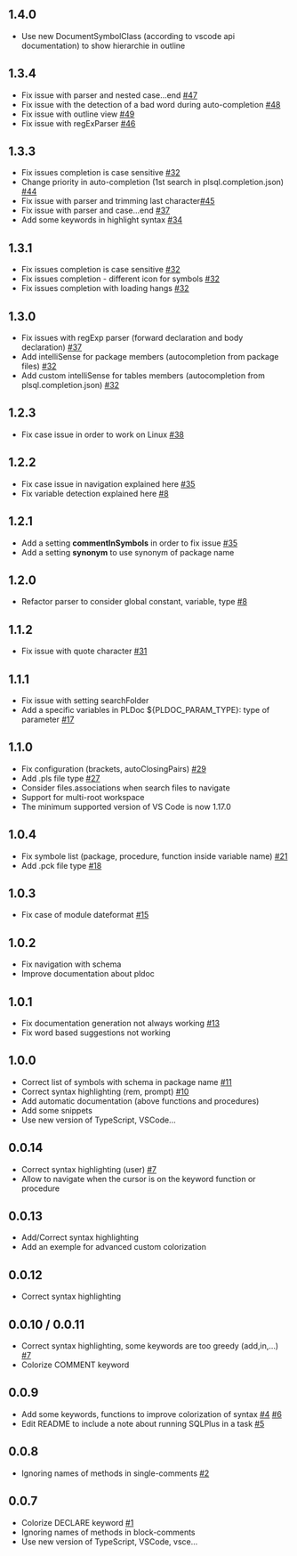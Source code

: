 ## 1.4.0
* Use new DocumentSymbolClass (according to vscode api documentation) to show hierarchie in outline

## 1.3.4
* Fix issue with parser and nested case...end [#47](https://github.com/zabel-xyz/plsql-language/issues/47)
* Fix issue with the detection of a bad word during auto-completion [#48](https://github.com/zabel-xyz/plsql-language/issues/48)
* Fix issue with outline view [#49](https://github.com/zabel-xyz/plsql-language/issues/49)
* Fix issue with regExParser [#46](https://github.com/zabel-xyz/plsql-language/issues/46)

## 1.3.3
* Fix issues completion is case sensitive [#32](https://github.com/zabel-xyz/plsql-language/issues/32)
* Change priority in auto-completion (1st search in plsql.completion.json) [#44](https://github.com/zabel-xyz/plsql-language/issues/44)
* Fix issue with parser and trimming last character[#45](https://github.com/zabel-xyz/plsql-language/issues/45)
* Fix issue with parser and case...end [#37](https://github.com/zabel-xyz/plsql-language/issues/37)
* Add some keywords in highlight syntax [#34](https://github.com/zabel-xyz/plsql-language/issues/34)

## 1.3.1
* Fix issues completion is case sensitive [#32](https://github.com/zabel-xyz/plsql-language/issues/32)
* Fix issues completion - different icon for symbols [#32](https://github.com/zabel-xyz/plsql-language/issues/32)
* Fix issues completion with loading hangs [#32](https://github.com/zabel-xyz/plsql-language/issues/32)

## 1.3.0
* Fix issues with regExp parser (forward declaration and body declaration) [#37](https://github.com/zabel-xyz/plsql-language/issues/37)
* Add intelliSense for package members (autocompletion from package files) [#32](https://github.com/zabel-xyz/plsql-language/issues/32)
* Add custom intelliSense for tables members (autocompletion from plsql.completion.json) [#32](https://github.com/zabel-xyz/plsql-language/issues/32)

## 1.2.3
* Fix case issue in order to work on Linux [#38](https://github.com/zabel-xyz/plsql-language/issues/38)

## 1.2.2
* Fix case issue in navigation explained here [#35](https://github.com/zabel-xyz/plsql-language/issues/35)
* Fix variable detection explained here [#8](https://github.com/zabel-xyz/plsql-language/issues/8)

## 1.2.1
* Add a setting **commentInSymbols** in order to fix issue [#35](https://github.com/zabel-xyz/plsql-language/issues/35)
* Add a setting **synonym** to use synonym of package name

## 1.2.0
* Refactor parser to consider global constant, variable, type [#8](https://github.com/zabel-xyz/plsql-language/issues/8)

## 1.1.2
* Fix issue with quote character [#31](https://github.com/zabel-xyz/plsql-language/issues/31)

## 1.1.1
* Fix issue with setting searchFolder
* Add a specific variables in PLDoc ${PLDOC_PARAM_TYPE}: type of parameter [#17](https://github.com/zabel-xyz/plsql-language/issues/17)

## 1.1.0
* Fix configuration (brackets, autoClosingPairs) [#29](https://github.com/zabel-xyz/plsql-language/issues/29)
* Add .pls file type [#27](https://github.com/zabel-xyz/plsql-language/issues/27)
* Consider files.associations when search files to navigate
* Support for multi-root workspace
* The minimum supported version of VS Code is now 1.17.0

## 1.0.4
* Fix symbole list (package, procedure, function inside variable name) [#21](https://github.com/zabel-xyz/plsql-language/issues/21)
* Add .pck file type [#18](https://github.com/zabel-xyz/plsql-language/issues/18)

## 1.0.3
* Fix case of module dateformat [#15](https://github.com/zabel-xyz/plsql-language/issues/15)

## 1.0.2
* Fix navigation with schema
* Improve documentation about pldoc

## 1.0.1
* Fix documentation generation not always working [#13](https://github.com/zabel-xyz/plsql-language/issues/13)
* Fix word based suggestions not working

## 1.0.0
* Correct list of symbols with schema in package name [#11](https://github.com/zabel-xyz/plsql-language/issues/11)
* Correct syntax highlighting (rem, prompt) [#10](https://github.com/zabel-xyz/plsql-language/issues/10)
* Add automatic documentation (above functions and procedures)
* Add some snippets
* Use new version of TypeScript, VSCode...

## 0.0.14
* Correct syntax highlighting (user) [#7](https://github.com/zabel-xyz/plsql-language/issues/7)
* Allow to navigate when the cursor is on the keyword function or procedure

## 0.0.13
* Add/Correct syntax highlighting
* Add an exemple for advanced custom colorization

## 0.0.12
* Correct syntax highlighting

## 0.0.10 / 0.0.11
* Correct syntax highlighting, some keywords are too greedy (add,in,...) [#7](https://github.com/zabel-xyz/plsql-language/issues/7)
* Colorize COMMENT keyword

## 0.0.9
* Add some keywords, functions to improve colorization of syntax [#4](https://github.com/zabel-xyz/plsql-language/issues/4)
[#6](https://github.com/zabel-xyz/plsql-language/pull/6)
* Edit README to include a note about running SQLPlus in a task [#5](https://github.com/zabel-xyz/plsql-language/issues/5)

## 0.0.8
* Ignoring names of methods in single-comments [#2](https://github.com/zabel-xyz/plsql-language/issues/2)

## 0.0.7
* Colorize DECLARE keyword [#1](https://github.com/zabel-xyz/plsql-language/issues/1)
* Ignoring names of methods in block-comments
* Use new version of TypeScript, VSCode, vsce...

